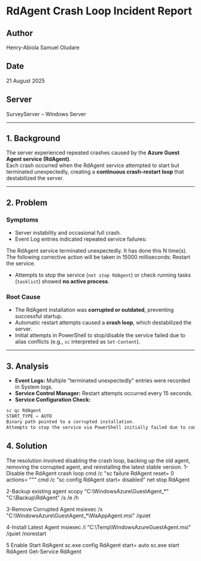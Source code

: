 # RdAgent Crash Loop Incident Report

## Author
Henry-Abiola Samuel Oludare  

## Date
21 August 2025  

## Server
SurveyServer – Windows Server

---

## 1. Background
The server experienced repeated crashes caused by the **Azure Guest Agent service (RdAgent)**.  
Each crash occurred when the RdAgent service attempted to start but terminated unexpectedly, creating a **continuous crash-restart loop** that destabilized the server.

---

## 2. Problem

### Symptoms
- Server instability and occasional full crash.  
- Event Log entries indicated repeated service failures:

The RdAgent service terminated unexpectedly. It has done this N time(s). The following corrective action will be taken in 15000 milliseconds: Restart the service.

- Attempts to stop the service (`net stop RdAgent`) or check running tasks (`tasklist`) showed **no active process**.

### Root Cause
- The RdAgent installation was **corrupted or outdated**, preventing successful startup.  
- Automatic restart attempts caused a **crash loop**, which destabilized the server.  
- Initial attempts in PowerShell to stop/disable the service failed due to alias conflicts (e.g., `sc` interpreted as `Set-Content`).

---

## 3. Analysis

- **Event Logs:** Multiple "terminated unexpectedly" entries were recorded in System logs.  
- **Service Control Manager:** Restart attempts occurred every 15 seconds.  
- **Service Configuration Check:**
```powershell
sc qc RdAgent
START_TYPE = AUTO
Binary path pointed to a corrupted installation.
Attempts to stop the service via PowerShell initially failed due to command alias conflicts.
```
## 4. Solution
The resolution involved disabling the crash loop, backing up the old agent, removing the corrupted agent, and reinstalling the latest stable version.
1- Disable the RdAgent crash loop
cmd /c "sc failure RdAgent reset= 0 actions= """ 
cmd /c "sc config RdAgent start= disabled"
net stop RdAgent

2-Backup existing agent
xcopy "C:\WindowsAzure\GuestAgent_*" "C:\Backup\RdAgent\" /s /e /h

3-Remove Corrupted Agent
msiexec /x "C:\WindowsAzure\GuestAgent_*\WaAppAgent.msi" /quiet

4-Install Latest Agent
msiexec /i "C:\Temp\WindowsAzureGuestAgent.msi" /quiet /norestart

5 Enable Start RdAgent
sc.exe config RdAgent start= auto
sc.exe start RdAgent
Get-Service RdAgent


